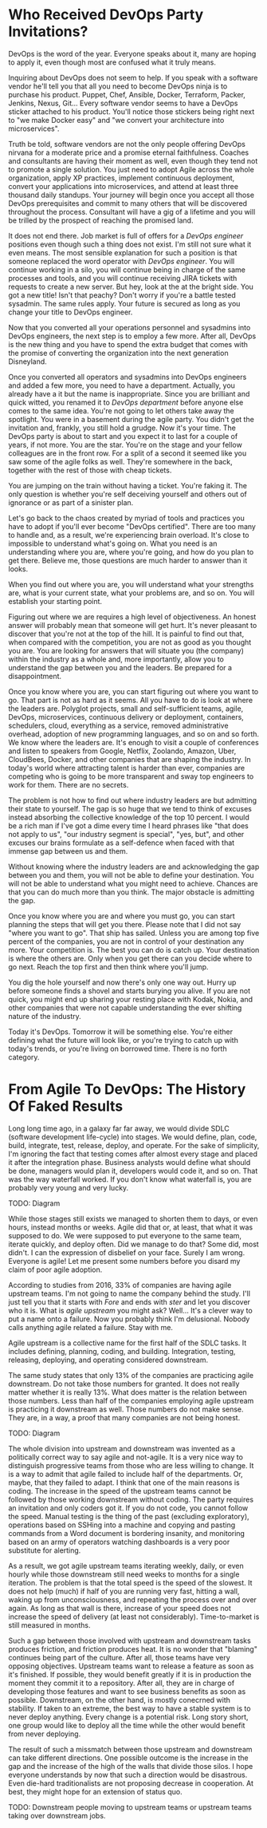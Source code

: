 # Who Received DevOps Party Invitations?

DevOps is the word of the year. Everyone speaks about it, many are hoping to apply it, even though most are confused what it truly means.

Inquiring about DevOps does not seem to help. If you speak with a software vendor he'll tell you that all you need to become DevOps ninja is to purchase his product. Puppet, Chef, Ansible, Docker, Terraform, Packer, Jenkins, Nexus, Git... Every software vendor seems to have a DevOps sticker attached to his product. You'll notice those stickers being right next to "we make Docker easy" and "we convert your architecture into microservices".

Truth be told, software vendors are not the only people offering DevOps nirvana for a moderate price and a promise eternal faithfulness. Coaches and consultants are having their moment as well, even though they tend not to promote a single solution. You just need to adopt Agile across the whole organization, apply XP practices, implement continuous deployment, convert your applications into microservices, and attend at least three thousand daily standups. Your journey will begin once you accept all those DevOps prerequisites and commit to many others that will be discovered throughout the process. Consultant will have a gig of a lifetime and you will be trilled by the prospect of reaching the promised land.

It does not end there. Job market is full of offers for a *DevOps engineer* positions even though such a thing does not exist. I'm still not sure what it even means. The most sensible explanation for such a position is that someone replaced the word operator with *DevOps engineer*. You will continue working in a silo, you will continue being in charge of the same processes and tools, and you will continue receiving JIRA tickets with requests to create a new server. But hey, look at the at the bright side. You got a new title! Isn't that peachy? Don't worry if you're a battle tested sysadmin. The same rules apply. Your future is secured as long as you change your title to DevOps engineer.

Now that you converted all your operations personnel and sysadmins into DevOps engineers, the next step is to employ a few more. After all, DevOps is the new thing and you have to spend the extra budget that comes with the promise of converting the organization into the next generation Disneyland.

Once you converted all operators and sysadmins into DevOps engineers and added a few more, you need to have a department. Actually, you already have a it but the name is inappropriate. Since you are brilliant and quick witted, you renamed it to *DevOps department* before anyone else comes to the same idea. You're not going to let others take away the spotlight. You were in a basement during the agile party. You didn't get the invitation and, frankly, you still hold a grudge. Now it's your time. The DevOps party is about to start and you expect it to last for a couple of years, if not more. You are the star. You're on the stage and your fellow colleagues are in the front row. For a split of a second it seemed like you saw some of the agile folks as well. They're somewhere in the back, together with the rest of those with cheap tickets.

You are jumping on the train without having a ticket. You're faking it. The only question is whether you're self deceiving yourself and others out of ignorance or as part of a sinister plan.

Let's go back to the chaos created by myriad of tools and practices you have to adopt if you'll ever become "DevOps certified". There are too many to handle and, as a result, we're experiencing brain overload. It's close to impossible to understand what's going on. What you need is an understanding where you are, where you're going, and how do you plan to get there. Believe me, those questions are much harder to answer than it looks.

When you find out where you are, you will understand what your strengths are, what is your current state, what your problems are, and so on. You will establish your starting point.

Figuring out where we are requires a high level of objectiveness. An honest answer will probably mean that someone will get hurt. It's never pleasant to discover that you're not at the top of the hill. It is painful to find out that, when compared with the competition, you are not as good as you thought you are. You are looking for answers that will situate you (the company) within the industry as a whole and, more importantly, allow you to understand the gap between you and the leaders. Be prepared for a disappointment.

Once you know where you are, you can start figuring out where you want to go. That part is not as hard as it seems. All you have to do is look at where the leaders are. Polyglot projects, small and self-sufficient teams, agile, DevOps, microservices, continuous delivery or deployment, containers, schedulers, cloud, everything as a service, removed administrative overhead, adoption of new programming languages, and so on and so forth. We know where the leaders are. It's enough to visit a couple of conferences and listen to speakers from Google, Netflix, Zoolando, Amazon, Uber, CloudBees, Docker, and other companies that are shaping the industry. In today's world where attracting talent is harder than ever, companies are competing who is going to be more transparent and sway top engineers to work for them. There are no secrets.

The problem is not how to find out where industry leaders are but admitting their state to yourself. The gap is so huge that we tend to think of excuses instead absorbing the collective knowledge of the top 10 percent. I would be a rich man if I've got a dime every time I heard phrases like "that does not apply to us", "our industry segment is special", "yes, but", and other excuses our brains formulate as a self-defence when faced with that immense gap between us and them.

Without knowing where the industry leaders are and acknowledging the gap between you and them, you will not be able to define your destination. You will not be able to understand what you might need to achieve. Chances are that you can do much more than you think. The major obstacle is admitting the gap.

Once you know where you are and where you must go, you can start planning the steps that will get you there. Please note that I did not say "where you want to go". That ship has sailed. Unless you are among top five percent of the companies, you are not in control of your destination any more. Your competition is. The best you can do is catch up. Your destination is where the others are. Only when you get there can you decide where to go next. Reach the top first and then think where you'll jump.

You dig the hole yourself and now there's only one way out. Hurry up before someone finds a shovel and starts burying you alive. If you are not quick, you might end up sharing your resting place with Kodak, Nokia, and other companies that were not capable understanding the ever shifting nature of the industry.

Today it's DevOps. Tomorrow it will be something else. You're either defining what the future will look like, or you're trying to catch up with today's trends, or you're living on borrowed time. There is no forth category.

# From Agile To DevOps: The History Of Faked Results

Long long time ago, in a galaxy far far away, we would divide SDLC (software development life-cycle) into stages. We would define, plan, code, build, integrate, test, release, deploy, and operate. For the sake of simplicity, I'm ignoring the fact that testing comes after almost every stage and placed it after the integration phase. Business analysts would define what should be done, managers would plan it, developers would code it, and so on. That was the way waterfall worked. If you don't know what waterfall is, you are probably very young and very lucky.

TODO: Diagram

While those stages still exists we managed to shorten them to days, or even hours, instead months or weeks. Agile did that or, at least, that what it was supposed to do. We were supposed to put everyone to the same team, iterate quickly, and deploy often. Did we manage to do that? Some did, most didn't. I can the expression of disbelief on your face. Surely I am wrong. Everyone is agile! Let me present some numbers before you disard my claim of poor agile adoption.

According to studies from 2016, 33% of companies are having agile upstream teams. I'm not going to name the company behind the study. I'll just tell you that it starts with *Fore* and ends with *ster* and let you discover who it is. What is *agile upstream* you might ask? Well... It's a clever way to put a name onto a failure. Now you probably think I'm delusional. Nobody calls anything agile related a failure. Stay with me.

Agile upstream is a collective name for the first half of the SDLC tasks. It includes defining, planning, coding, and building. Integration, testing, releasing, deploying, and operating considered downstream.

The same study states that only 13% of the companies are practicing agile downstream. Do not take those numbers for granted. It does not really matter whether it is really 13%. What does matter is the relation between those numbers. Less than half of the companies employing agile upstream is practicing it downstream as well. Those numbers do not make sense. They are, in a way, a proof that many companies are not being honest.

TODO: Diagram

The whole division into upstream and downstream was invented as a politically correct way to say agile and not-agile. It is a very nice way to distinguish progressive teams from those who are less willing to change. It is a way to admit that agile failed to include half of the departments. Or, maybe, that they failed to adapt. I think that one of the main reasons is coding. The increase in the speed of the upstream teams cannot be followed by those working downstream without coding. The party requires an invitation and only coders got it. If you do not code, you cannot follow the speed. Manual testing is the thing of the past (excluding exploratory), operations based on SSHing into a machine and copying and pasting commands from a Word document is bordering insanity, and monitoring based on an army of operators watching dashboards is a very poor substitute for alerting.

As a result, we got agile upstream teams iterating weekly, daily, or even hourly while those downstream still need weeks to months for a single iteration. The problem is that the total speed is the speed of the slowest. It does not help (much) if half of you are running very fast, hitting a wall, waking up from unconsciousness, and repeating the process over and over again. As long as that wall is there, increase of your speed does not increase the speed of delivery (at least not considerably). Time-to-market is still measured in months.

Such a gap between those involved with upstream and downstream tasks produces friction, and friction produces heat. It is no wonder that "blaming" continues being part of the culture. After all, those teams have very opposing objectives. Upstream teams want to release a feature as soon as it's finished. If possible, they would benefit greatly if it is in production the moment they commit it to a repository. After all, they are in charge of developing those features and want to see business benefits as soon as possible. Downstream, on the other hand, is mostly conecrned with stability. If taken to an extreme, the best way to have a stable system is to never deploy anything. Every change is a potential risk. Long story short, one group would like to deploy all the time while the other would benefit from never deploying.

The result of such a missmatch between those upstream and downstream can take different directions. One possible outcome is the increase in the gap and the increase of the high of the walls that divide those silos. I hope everyone understands by now that such a direction would be disastrous. Even die-hard traditionalists are not proposing decrease in cooperation. At best, they might hope for an extension of status quo.

TODO: Downstream people moving to upstream teams or upstream teams taking over downstream jobs.
